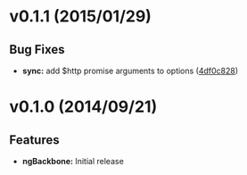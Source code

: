 # v0.1.1 (2015/01/29)
## Bug Fixes
- **sync:** add $http promise arguments to options
([4df0c828](https://github.com/adrianlee44/ng-backbone/commit/4df0c82807fe094d5262053c5bd9fa729d308543))

# v0.1.0 (2014/09/21)
## Features
- **ngBackbone:** Initial release
